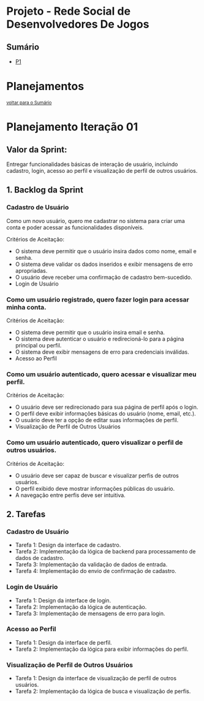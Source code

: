 ﻿# Projeto - Rede Social de Desenvolvedores De Jogos

## Sumário

- [P1](#planejamento-iteração-01)

# Planejamentos
<small>[voltar para o Sumário](#Sumário)</small><br>

# Planejamento Iteração 01

## Valor da Sprint: 
Entregar funcionalidades básicas de interação de usuário, incluindo cadastro, login, acesso ao perfil e visualização de perfil de outros usuários.

## 1. Backlog da Sprint

### Cadastro de Usuário

Como um novo usuário, quero me cadastrar no sistema para criar uma conta e poder acessar as funcionalidades disponíveis.

Critérios de Aceitação:
- O sistema deve permitir que o usuário insira dados como nome, email e senha.
- O sistema deve validar os dados inseridos e exibir mensagens de erro apropriadas.
- O usuário deve receber uma confirmação de cadastro bem-sucedido.
- Login de Usuário

### Como um usuário registrado, quero fazer login para acessar minha conta.

Critérios de Aceitação:
- O sistema deve permitir que o usuário insira email e senha.
- O sistema deve autenticar o usuário e redirecioná-lo para a página principal ou perfil.
- O sistema deve exibir mensagens de erro para credenciais inválidas.
- Acesso ao Perfil

### Como um usuário autenticado, quero acessar e visualizar meu perfil.

Critérios de Aceitação:
- O usuário deve ser redirecionado para sua página de perfil após o login.
- O perfil deve exibir informações básicas do usuário (nome, email, etc.).
- O usuário deve ter a opção de editar suas informações de perfil.
- Visualização de Perfil de Outros Usuários

### Como um usuário autenticado, quero visualizar o perfil de outros usuários.

Critérios de Aceitação:
- O usuário deve ser capaz de buscar e visualizar perfis de outros usuários.
- O perfil exibido deve mostrar informações públicas do usuário.
- A navegação entre perfis deve ser intuitiva.

## 2. Tarefas

### Cadastro de Usuário

- Tarefa 1: Design da interface de cadastro.
- Tarefa 2: Implementação da lógica de backend para processamento de dados de cadastro.
- Tarefa 3: Implementação da validação de dados de entrada.
- Tarefa 4: Implementação do envio de confirmação de cadastro.

### Login de Usuário

- Tarefa 1: Design da interface de login.
- Tarefa 2: Implementação da lógica de autenticação.
- Tarefa 3: Implementação de mensagens de erro para login.

### Acesso ao Perfil

- Tarefa 1: Design da interface de perfil.
- Tarefa 2: Implementação da lógica para exibir informações do perfil.

### Visualização de Perfil de Outros Usuários

- Tarefa 1: Design da interface de visualização de perfil de outros usuários.
- Tarefa 2: Implementação da lógica de busca e visualização de perfis.




